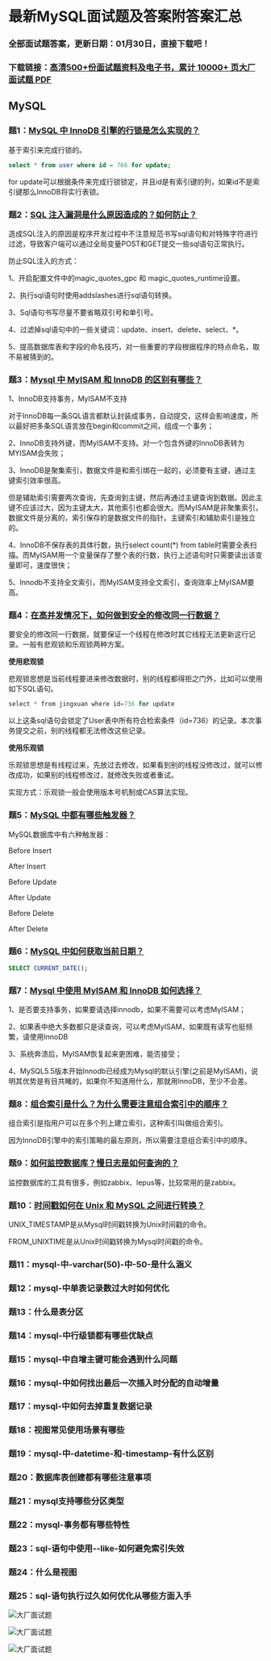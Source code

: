 # 最新MySQL面试题及答案附答案汇总

### 全部面试题答案，更新日期：01月30日，直接下载吧！

### 下载链接：[高清500+份面试题资料及电子书，累计 10000+ 页大厂面试题  PDF](/docs/index.md)

## MySQL

### 题1：[MySQL 中 InnoDB 引擎的行锁是怎么实现的？](/docs/MySQL/最新MySQL面试题及答案附答案汇总.md#题1mysql-中-innodb-引擎的行锁是怎么实现的)<br/>
基于索引来完成行锁的。
```sql
select * from user where id = 766 for update;
```
for update可以根据条件来完成行锁锁定，并且id是有索引键的列，如果id不是索引键那么InnoDB将实行表锁。

### 题2：[SQL 注入漏洞是什么原因造成的？如何防止？](/docs/MySQL/最新MySQL面试题及答案附答案汇总.md#题2sql-注入漏洞是什么原因造成的如何防止)<br/>
造成SQL注入的原因是程序开发过程中不注意规范书写sql语句和对特殊字符进行过滤，导致客户端可以通过全局变量POST和GET提交一些sql语句正常执行。

防止SQL注入的方式：

1、开启配置文件中的magic_quotes_gpc 和 magic_quotes_runtime设置。

2、执行sql语句时使用addslashes进行sql语句转换。

3、Sql语句书写尽量不要省略双引号和单引号。

4、过滤掉sql语句中的一些关键词：update、insert、delete、select、*。

5、提高数据库表和字段的命名技巧，对一些重要的字段根据程序的特点命名，取不易被猜到的。

### 题3：[Mysql 中 MyISAM 和 InnoDB 的区别有哪些？](/docs/MySQL/最新MySQL面试题及答案附答案汇总.md#题3mysql-中-myisam-和-innodb-的区别有哪些)<br/>
1、InnoDB支持事务，MyISAM不支持

对于InnoDB每一条SQL语言都默认封装成事务，自动提交，这样会影响速度，所以最好把多条SQL语言放在begin和commit之间，组成一个事务；

2、InnoDB支持外键，而MyISAM不支持。对一个包含外键的InnoDB表转为MYISAM会失败；

3、InnoDB是聚集索引，数据文件是和索引绑在一起的，必须要有主键，通过主键索引效率很高。

但是辅助索引需要两次查询，先查询到主键，然后再通过主键查询到数据。因此主键不应该过大，因为主键太大，其他索引也都会很大。而MyISAM是非聚集索引，数据文件是分离的，索引保存的是数据文件的指针。主键索引和辅助索引是独立的。

4、InnoDB不保存表的具体行数，执行select count(*) from table时需要全表扫描。而MyISAM用一个变量保存了整个表的行数，执行上述语句时只需要读出该变量即可，速度很快；

5、Innodb不支持全文索引，而MyISAM支持全文索引，查询效率上MyISAM要高。

### 题4：[在高并发情况下，如何做到安全的修改同一行数据？](/docs/MySQL/最新MySQL面试题及答案附答案汇总.md#题4在高并发情况下如何做到安全的修改同一行数据)<br/>
要安全的修改同一行数据，就要保证一个线程在修改时其它线程无法更新这行记录。一般有悲观锁和乐观锁两种方案。

**使用悲观锁**

悲观锁思想是当前线程要进来修改数据时，别的线程都得拒之门外，比如可以使用如下SQL语句。
```java
select * from jingxuan where id=736 for update
```
以上这条sql语句会锁定了User表中所有符合检索条件（id=736）的记录。本次事务提交之前，别的线程都无法修改这些记录。

**使用乐观锁**

乐观锁思想是有线程过来，先放过去修改，如果看到别的线程没修改过，就可以修改成功，如果别的线程修改过，就修改失败或者重试。

实现方式：乐观锁一般会使用版本号机制或CAS算法实现。

### 题5：[MySQL 中都有哪些触发器？](/docs/MySQL/最新MySQL面试题及答案附答案汇总.md#题5mysql-中都有哪些触发器)<br/>
MySQL数据库中有六种触发器：

Before Insert

After Insert

Before Update

After Update

Before Delete

After Delete

### 题6：[MySQL 中如何获取当前日期？](/docs/MySQL/最新MySQL面试题及答案附答案汇总.md#题6mysql-中如何获取当前日期)<br/>
```sql
SELECT CURRENT_DATE();
```

### 题7：[Mysql 中使用 MyISAM 和 InnoDB 如何选择？](/docs/MySQL/最新MySQL面试题及答案附答案汇总.md#题7mysql-中使用-myisam-和-innodb-如何选择)<br/>
1、是否要支持事务，如果要请选择innodb，如果不需要可以考虑MyISAM；

2、如果表中绝大多数都只是读查询，可以考虑MyISAM，如果既有读写也挺频繁，请使用InnoDB

3、系统奔溃后，MyISAM恢复起来更困难，能否接受；

4、MySQL5.5版本开始Innodb已经成为Mysql的默认引擎(之前是MyISAM)，说明其优势是有目共睹的，如果你不知道用什么，那就用InnoDB，至少不会差。

### 题8：[组合索引是什么？为什么需要注意组合索引中的顺序？](/docs/MySQL/最新MySQL面试题及答案附答案汇总.md#题8组合索引是什么为什么需要注意组合索引中的顺序)<br/>
组合索引是指用户可以在多个列上建立索引，这种索引叫做组合索引。

因为InnoDB引擎中的索引策略的最左原则，所以需要注意组合索引中的顺序。

### 题9：[如何监控数据库？慢日志是如何查询的？](/docs/MySQL/最新MySQL面试题及答案附答案汇总.md#题9如何监控数据库慢日志是如何查询的)<br/>
监控数据库的工具有很多，例如zabbix、lepus等，比较常用的是zabbix。

### 题10：[时间戳如何在 Unix 和 MySQL 之间进行转换？](/docs/MySQL/最新MySQL面试题及答案附答案汇总.md#题10时间戳如何在-unix-和-mysql-之间进行转换)<br/>
UNIX_TIMESTAMP是从Mysql时间戳转换为Unix时间戳的命令。

FROM_UNIXTIME是从Unix时间戳转换为Mysql时间戳的命令。

### 题11：mysql-中-varchar(50)-中-50-是什么涵义<br/>


### 题12：mysql-中单表记录数过大时如何优化<br/>


### 题13：什么是表分区<br/>


### 题14：mysql-中行级锁都有哪些优缺点<br/>


### 题15：mysql-中自增主键可能会遇到什么问题<br/>


### 题16：mysql-中如何找出最后一次插入时分配的自动增量<br/>


### 题17：mysql-中如何去掉重复数据记录<br/>


### 题18：视图常见使用场景有哪些<br/>


### 题19：mysql-中-datetime-和-timestamp-有什么区别<br/>


### 题20：数据库表创建都有哪些注意事项<br/>


### 题21：mysql支持哪些分区类型<br/>


### 题22：mysql-事务都有哪些特性<br/>


### 题23：sql-语句中使用--like-如何避免索引失效<br/>


### 题24：什么是视图<br/>


### 题25：sql-语句执行过久如何优化从哪些方面入手<br/>


![大厂面试题](../../imgs/pages.jpg "Java精选")

![大厂面试题](../../imgs/pdfs.png "Java精选")

![大厂面试题](../../imgs/weixin.png "Java精选")